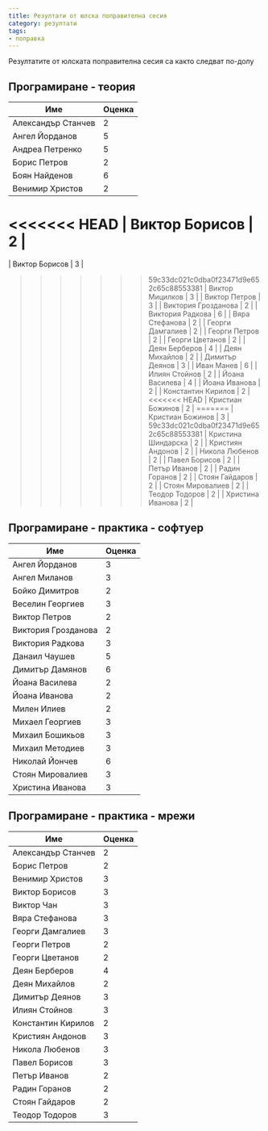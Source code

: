 ```yaml
---
title: Резултати от юлска поправителна сесия
category: резултати
tags:
- поправка
---
```


Резултатите от юлската поправителна сесия са както следват по-долу

## Програмиране - теория

| Име                 	| Оценка 	|
|---------------------	|--------	|
| Александър Станчев    | 2             |
| Ангел Йорданов        | 5             |
| Андреа Петренко       | 5             |
| Борис Петров          | 2             |
| Боян Найденов         | 6             |
| Венимир Христов       | 2             |
<<<<<<< HEAD
| Виктор Борисов        | 2             |
=======
| Виктор Борисов        | 3             |
>>>>>>> 59c33dc021c0dba0f23471d9e652c65c88553381
| Виктор Мицилков       | 3             |
| Виктор Петров         | 3             |
| Виктория Грозданова   | 2             |
| Виктория Радкова      | 6             |
| Вяра Стефанова        | 2             |
| Георги Дамгалиев      | 2             |
| Георги Петров         | 2             |
| Георги Цветанов       | 2             |
| Деян Берберов         | 4             |
| Деян Михайлов         | 2             |
| Димитър Деянов        | 3             |
| Иван Манев            | 6             |
| Илиян Стойнов         | 2             |
| Йоана Василева        | 4             |
| Йоана Иванова         | 2             |
| Константин Кирилов    | 2             |
<<<<<<< HEAD
| Кристиан Божинов      | 2             |
=======
| Кристиан Божинов      | 3             |
>>>>>>> 59c33dc021c0dba0f23471d9e652c65c88553381
| Кристина Шиндарска    | 2             |
| Кристиян Андонов      | 2             |
| Никола Любенов        | 2             |
| Павел Борисов         | 2             |
| Петър Иванов          | 2             |
| Радин Горанов         | 2             |
| Стоян Гайдаров        | 2             |
| Стоян Мировалиев      | 2             |
| Теодор Тодоров        | 2             |
| Христина Иванова      | 2             |

## Програмиране - практика - софтуер

| Име                	| Оценка 	|
|--------------------	|--------	|
| Ангел Йорданов        | 3             |
| Ангел Миланов         | 3             |
| Бойко Димитров        | 2             |
| Веселин Георгиев      | 3             |
| Виктор Петров         | 2             |
| Виктория Грозданова   | 2             |
| Виктория Радкова      | 3             |
| Данаил Чаушев         | 5             |
| Димитър Дамянов       | 6             |
| Йоана Василева        | 2             |
| Йоана Иванова         | 2             |
| Милен Илиев           | 2             |
| Михаел Георгиев       | 3             |
| Михаил Бошикьов       | 3             |
| Михаил Методиев       | 3             |
| Николай Йончев        | 6             |
| Стоян Мировалиев      | 3             |
| Христина Иванова      | 3             |

## Програмиране - практика - мрежи

| Име                	| Оценка 	|
|--------------------	|--------	|
| Александър Станчев    | 2             |
| Борис Петров          | 2             |
| Венимир Христов       | 3             |
| Виктор Борисов        | 3             |
| Виктор Чан            | 3             |
| Вяра Стефанова        | 3             |
| Георги Дамгалиев      | 3             |
| Георги Петров         | 2             |
| Георги Цветанов       | 2             |
| Деян Берберов         | 4             |
| Деян Михайлов         | 2             |
| Димитър Деянов        | 3             |
| Илиян Стойнов         | 3             |
| Константин Кирилов    | 2             |
| Кристиян Андонов      | 3             |
| Никола Любенов        | 3             |
| Павел Борисов         | 3             |
| Петър Иванов          | 2             |
| Радин Горанов         | 2             |
| Стоян Гайдаров        | 2             |
| Теодор Тодоров        | 3             |
